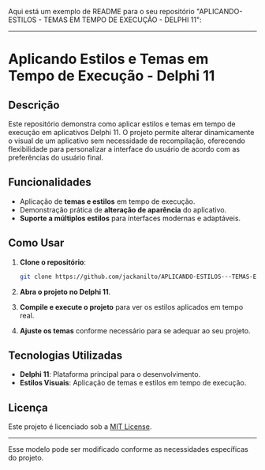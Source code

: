 Aqui está um exemplo de README para o seu repositório "APLICANDO-ESTILOS - TEMAS EM TEMPO DE EXECUÇÃO - DELPHI 11":

---

# Aplicando Estilos e Temas em Tempo de Execução - Delphi 11

## Descrição

Este repositório demonstra como aplicar estilos e temas em tempo de execução em aplicativos Delphi 11. O projeto permite alterar dinamicamente o visual de um aplicativo sem necessidade de recompilação, oferecendo flexibilidade para personalizar a interface do usuário de acordo com as preferências do usuário final.

## Funcionalidades

- Aplicação de **temas e estilos** em tempo de execução.
- Demonstração prática de **alteração de aparência** do aplicativo.
- **Suporte a múltiplos estilos** para interfaces modernas e adaptáveis.

## Como Usar

1. **Clone o repositório**:
   ```bash
   git clone https://github.com/jackanilto/APLICANDO-ESTILOS---TEMAS-EM-TEMPO-DE-EXECU-O---DELPHI-11.git
   ```

2. **Abra o projeto no Delphi 11**.

3. **Compile e execute o projeto** para ver os estilos aplicados em tempo real.

4. **Ajuste os temas** conforme necessário para se adequar ao seu projeto.

## Tecnologias Utilizadas

- **Delphi 11**: Plataforma principal para o desenvolvimento.
- **Estilos Visuais**: Aplicação de temas e estilos em tempo de execução.

## Licença

Este projeto é licenciado sob a [MIT License](LICENSE).

---

Esse modelo pode ser modificado conforme as necessidades específicas do projeto.
